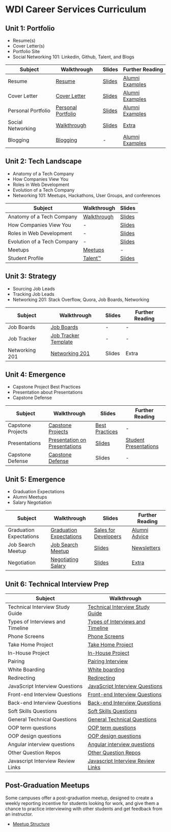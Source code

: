 # WDI Career Services Curriculum

## Unit 1: Portfolio
- Resume(s)
- Cover Letter(s)
- Portfolio Site
- Social Networking 101: Linkedin, Github, Talent, and Blogs

| Subject | Walkthrough  | Slides  | Further Reading  |
|---|---|---|---|
| Resume | [Resume](Unit-1/05-resume.md)  | [Slides](https://docs.google.com/presentation/d/1-NwIOkgMEdayZWsHNrhkwGRMnaDgr3g9cYehWKY46n0/edit?usp=sharing) | [Alumni Examples](https://drive.google.com/folderview?id=0ByiB4jbEp4BKQV9JZFc1dV9EU0E&usp=sharing) |
| Cover Letter | [Cover Letter](Unit-1/06-cover-letter.md)  | [Slides](#) | [Alumni Examples](#) |
| Personal Portfolio | [Personal Portfolio](Unit-1/02-personal-portfolio.md)  |  [Slides](https://drive.google.com/open?id=0B_wDSINWEEvteHVjbHRkWXgwdEU) | [Alumni Examples](#) |
| Social Networking | [Walkthrough](Unit-1/01-social-networking.md) | [Slides](https://drive.google.com/open?id=1n-gJXZ3dojhW_96F5lY782oLy1RHhh1HvA1T-gpiCa8) | [Extra]()  |
| Blogging | [Blogging](Unit-1/03-blogging.md)  |  - | [Alumni Examples](#)  |


## Unit 2: Tech Landscape
- Anatomy of a Tech Company
- How Companies View You
- Roles in Web Development
- Evolution of a Tech Company
- Networking 101: Meetups, Hackathons, User Groups, and conferences

| Subject | Walkthrough  | Slides  |
|---|---|---|
| Anatomy of a Tech Company  |  [Walkthrough](#) | [Slides](#)  |
| How Companies View You | -  |  [Slides](#) |
| Roles in Web Development | -  | [Slides](#) |
| Evolution of a Tech Company | -  | [Slides](#) |
| Meetups | [Meetups](Unit-1/04-meetups.md)  |  - |
| Student Profile | [Talent™](#)  |  [Slides](https://docs.google.com/presentation/d/1wymDW9v0OoTz-Ys6ldWAgkpEc42wedBcjCIGo8LAe80/edit?usp=sharing) |


## Unit 3: Strategy
 - Sourcing Job Leads
 - Tracking Job Leads
 - Networking 201: Stack Overflow, Quora, Job Boards, Networking


| Subject | Walkthrough  | Slides  | Further Reading  |
|---|---|---|---|
| Job Boards | [Job Boards](Unit-1/07-job-boards.md)  |  - | -  |
| Job Tracker | [Job Tracker Template](https://airtable.com/tblDnHHARP8HGQHu3/viw2E2Mf050YWKHoc)  |  - | -  |
| Networking 201 | [Networking 201]()  | Slides | Extra |


## Unit 4: Emergence
 - Capstone Project Best Practices
 - Presentation about Presentations
 - Capstone Defense

| Subject | Walkthrough  | Slides  | Further Reading  |
|---|---|---|---|
| Capstone Projects | [Capstone Projects](Unit-1/08-capstone-project.md)  |  [Best Practices](https://drive.google.com/open?id=1wJQ5wJ-BCceZsWh8AuBev3l7C4mjve8WQEchZNNch3g) | -  |
| Presentations | [Presentation on Presentations]()  |  [Slides](https://drive.google.com/open?id=0B_wDSINWEEvteHVjbHRkWXgwdEU) | [Student Presentations](https://galvanize.box.com/s/4cqalmg2so5rqh95qz196fewox9wc2fp)  |
| Capstone Defense | [Capstone Defense](#)  | Slides | - |

## Unit 5: Emergence
- Graduation Expectations
- Alumni Meetups
- Salary Negotiation

| Subject | Walkthrough  | Slides  | Further Reading  |
|---|---|---|---|
| Graduation Expectations  | [Graduation Expectations](Unit-1/09-expectations.md)  | [Sales for Developers]()  | [Alumni Advice](#)  |
| Job Search Meetup  |  [Job Search Meetup](#) | [Slides](#)  | [Newsletters](#)  |
|Negotiation | [Negotiating Salary](https://github.com/gSchool/outcomes-curriculum/blob/master/Unit-4/Negotiation.md) | [Slides](#) | [Extra](#) |

## Unit 6: Technical Interview Prep

| Subject | Walkthrough  |
|---|---|
| Technical Interview Study Guide | [Technical Interview Study Guide](Unit-1/10-roles-study-guide.md)  |  - | -  |
| Types of Interviews and Timeline | [Types of Interviews and Timeline](Unit-2/00-types-of-interviews-and-timelines.md) | -  | -  |
| Phone Screens | [Phone Screens](Unit-2/01-phone-screens.md)  |
| Take Home Project | [Take Home Project](Unit-2/03-takehome-project.md)  |
| In-House Project | [In-House Project](Unit-2/04-technical-interview.md)  |
| Pairing | [Pairing Interview](Unit-2/05-pairing.md)  |
| White Boarding | [White boarding](Unit-2/06-white-boarding.md) |
| Redirecting | [Redirecting](Unit-2/07-redirecting.md)  |
| JavaScript Interview Questions | [JavaScript Interview Questions](Unit-3/01-javascript-questions.md) |
| Front-end Interview Questions | [Front-end Interview Questions](Unit-3/02-front-end-questions.md)  |
| Back-end Interview Questions | [Back-end Interview Questions](Unit-3/03-back-end-questions.md)  |
| Soft Skills Questions | [Soft Skills Questions](Unit-3/04-soft-questions.md)  |
| General Technical Questions | [General Technical Questions](Unit-3/05-general-technical-questions.md)  |
| OOP term questions | [OOP term questions](Unit-3/09-oop-term-questions.md)  |
| OOP design questions | [OOP design questions](Unit-3/14-oop-design-questions.md)  |
| Angular interview questions | [Angular interview questions](Unit-3/13-angular-interview-questions.md)  |
| Other Question Repos | [Other Question Repos](https://github.com/MaximAbramchuck/awesome-interviews)  |
| Javascript Interview Review Links | [Javascript Interview Review Links](https://github.com/adam-s/js-interview-review) |


## Post-Graduation Meetups

Some campuses offer a post-graduation meetup, designed to create a weekly reporting incentive for students looking for work, and give them a chance to practice interviewing with other students and get feedback from an instructor.  

* [Meetup Structure](meetups.md)
